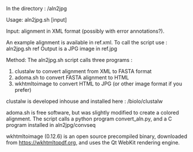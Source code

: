 In the directory : /aln2jpg

Usage: aln2jpg.sh [input]

Input: alignment in XML format (possibly with error annotations?). 

An example alignment is available in ref.xml. 
To call the script use : aln2jpg.sh ref
Output is a JPG image in ref.jpg

Method:
The aln2jpg.sh script calls three programs :

1.	clustalw to convert alignment from XML to FASTA format
2.	adoma.sh to convert FASTA alignment to HTML
3.	wkhtmltoimage to convert HTML to JPG (or other image format if you prefer)

clustalw is developed inhouse and installed here : /biolo/clustalw

adoma.sh is free software, but was slightly modified to create a colored alignment. The script calls a python program convert_aln.py, and a C program installed in aln2jpg/convseq

wkhtmltoimage (0.12.6) is an open source precompiled binary, downloaded from https://wkhtmltopdf.org, and uses the Qt WebKit rendering engine.

